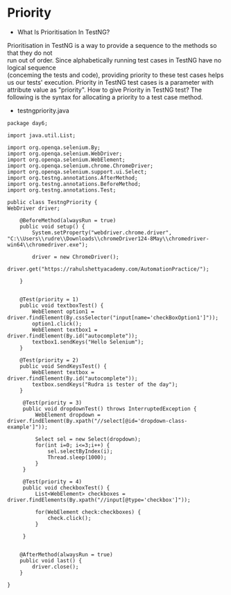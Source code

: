 # Priority
* What Is Prioritisation In TestNG?

Prioritisation in TestNG is a way to provide a sequence to the methods so that they do not  
run out of order. Since alphabetically running test cases in TestNG have no logical sequence  
(conceming the tests and code), providing priority to these test cases helps us our
tests' execution.
Priority in TestNG test cases is a parameter with attribute value as "priority".
How to give Priority in TestNG test?
The following is the syntax for allocating a priority to a test case method.

* testngpriority.java

```
package day6;

import java.util.List;

import org.openqa.selenium.By;
import org.openqa.selenium.WebDriver;
import org.openqa.selenium.WebElement;
import org.openqa.selenium.chrome.ChromeDriver;
import org.openqa.selenium.support.ui.Select;
import org.testng.annotations.AfterMethod;
import org.testng.annotations.BeforeMethod;
import org.testng.annotations.Test;

public class TestngPriority {
WebDriver driver;
	
	@BeforeMethod(alwaysRun = true)
	public void setup() {
		System.setProperty("webdriver.chrome.driver", "C:\\Users\\rudre\\Downloads\\chromeDriver124-8May\\chromedriver-win64\\chromedriver.exe");

		driver = new ChromeDriver();
		driver.get("https://rahulshettyacademy.com/AutomationPractice/");
		
	}

	
	@Test(priority = 1)
	public void textboxTest() {
		WebElement option1 = driver.findElement(By.cssSelector("input[name='checkBoxOption1']"));
		option1.click();
		WebElement textbox1 = driver.findElement(By.id("autocomplete"));
		textbox1.sendKeys("Hello Selenium");
	}
	
	@Test(priority = 2)
	public void SendKeysTest() {
		WebElement textbox = driver.findElement(By.id("autocomplete"));
		textbox.sendKeys("Rudra is tester of the day");
	}
	
	 @Test(priority = 3)
	 public void dropdownTest() throws InterruptedException {
		 WebElement dropdown = driver.findElement(By.xpath("//select[@id='dropdown-class-example']"));
		 
		 Select sel = new Select(dropdown);
		 for(int i=0; i<=3;i++) {
			 sel.selectByIndex(i);
			 Thread.sleep(1000);
		 }
	 }
	
	 @Test(priority = 4)
	 public void checkboxTest() {
		 List<WebElement> checkboxes = driver.findElements(By.xpath("//input[@type='checkbox']"));
		 
		 for(WebElement check:checkboxes) {
			 check.click();
		 }
		 
	 }
	
	
	@AfterMethod(alwaysRun = true)
	public void last() {
		driver.close();
	}
	
}

```